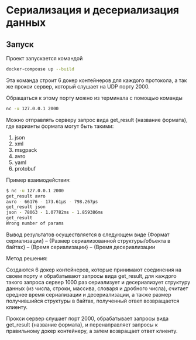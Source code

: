 # Сериализация и десериализация данных

## Запуск

Проект запускается командой
```bash
docker-compouse up --build
```
Эта команда строит 6 докер контейнеров для каждого протокола, а так же прокси сервер, который слушает на UDP порту 2000.

Обращаться к этому порту можно из терминала с помощью команды 
```bash
nc -u 127.0.0.1 2000
```
Можно отправлять серверу запрос вида get_result {название формата}, где варианты формата могут быть такими:
1) json
2) xml
3) msgpack
4) avro
5) yaml
6) protobuf

Пример взаимодействия:
```bash
$ nc -u 127.0.0.1 2000
get_result avro
avro - 66176 - 173.61µs - 798.267µs
get_result json
json - 78063 - 1.07782ms - 1.859386ms
get_result
Wrong number of params
```

Вывод результатов осуществляется в следующем виде {Формат сериализации} – {Размер сериализованной структуры/объекта в байтах} – {Время сериализации} – {Время десериализации

Метод решения:

Создаются 6 докер контейнеров, которые принимают соединения на своем порту и обрабатывают запросы вида get_result, для каждого такого запроса сервер 1000 раз сериализует и десериализует структуру данных (из числа, строки, массива, словаря и дробного числа), считает среднее время сериализации и десериализации, а также размер получившийся структуры в байтах, полученный ответ возвращается клиенту.

Прокси сервер слушает порт 2000, обрабатывает запросы вида get_result {название формата}, и перенаправляет запросы к правильному докер контейнеру, а затем возвращает ответ клиенту.

